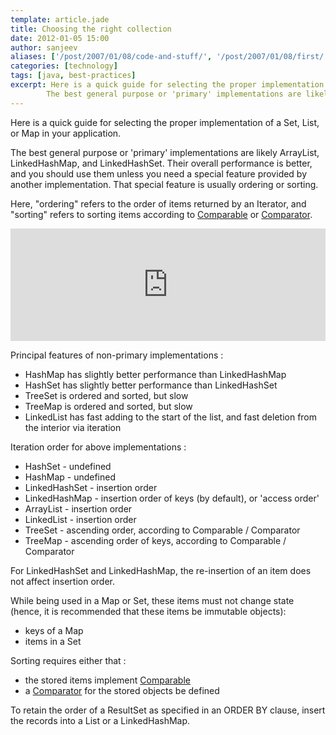 ```yaml
---
template: article.jade
title: Choosing the right collection
date: 2012-01-05 15:00
author: sanjeev
aliases: ['/post/2007/01/08/code-and-stuff/', '/post/2007/01/08/first/', '/post/2008/01/08/first']
categories: [technology]
tags: [java, best-practices]
excerpt: Here is a quick guide for selecting the proper implementation of a Set, List, or Map in your application.
        The best general purpose or 'primary' implementations are likely ArrayList, LinkedHashMap, and LinkedHashSet. Their overall performance is better, and you should use them unless you need a special feature provided by another implementation ...
---
```

Here is a quick guide for selecting the proper implementation of a Set, List, or Map in your application. 

The best general purpose or 'primary' implementations are likely ArrayList, LinkedHashMap, and LinkedHashSet. Their overall performance is better, and you should use them unless you need a special feature provided by another implementation. That special feature is usually ordering or sorting.

Here, "ordering" refers to the order of items returned by an Iterator, and "sorting" refers to sorting items according to [Comparable](http://docs.oracle.com/javase/6/docs/api/java/lang/Comparable.html) or [Comparator](http://docs.oracle.com/javase/6/docs/api/java/util/Comparator.html). 
 
<iframe width='100%' height='180' frameborder='0' src='http://docs.google.com/spreadsheet/pub?key=0Ap6Wf8mnIbkvdEI0LXZIN0V6c0JzcWxudTNsLWZBenc&output=html&widget=true'></iframe>
 

<span class="more"></span>

Principal features of non-primary implementations :

* HashMap has slightly better performance than LinkedHashMap
* HashSet has slightly better performance than LinkedHashSet
* TreeSet is ordered and sorted, but slow
* TreeMap is ordered and sorted, but slow
* LinkedList has fast adding to the start of the list, and fast deletion from the interior via iteration

Iteration order for above implementations :

* HashSet - undefined
* HashMap - undefined
* LinkedHashSet - insertion order
* LinkedHashMap - insertion order of keys (by default), or 'access order'
* ArrayList - insertion order
* LinkedList - insertion order
* TreeSet - ascending order, according to Comparable / Comparator
* TreeMap - ascending order of keys, according to Comparable / Comparator

For LinkedHashSet and LinkedHashMap, the re-insertion of an item does not affect insertion order.

While being used in a Map or Set, these items must not change state (hence, it is recommended that these items be immutable objects):

* keys of a Map
* items in a Set

Sorting requires either that :

* the stored items implement [Comparable](http://docs.oracle.com/javase/6/docs/api/java/lang/Comparable.html)
* a [Comparator](http://docs.oracle.com/javase/6/docs/api/java/util/Comparator.html) for the stored objects be defined

To retain the order of a ResultSet as specified in an ORDER BY clause, insert the records into a List or a LinkedHashMap.
